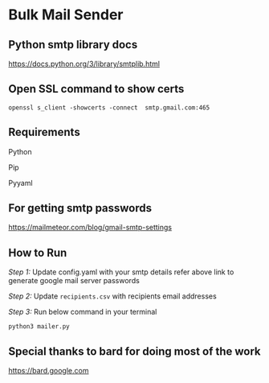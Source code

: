 # Bulk Mail Sender

## Python smtp library docs

<https://docs.python.org/3/library/smtplib.html>

## Open SSL command to show certs

```openssl s_client -showcerts -connect  smtp.gmail.com:465```

## Requirements

Python

Pip

Pyyaml

## For getting smtp passwords

<https://mailmeteor.com/blog/gmail-smtp-settings>

## How to Run

*Step 1:* Update config.yaml with your smtp details refer above link to generate google mail server passwords

*Step 2:* Update `recipients.csv` with recipients email addresses

*Step 3:* Run below command in your terminal

    python3 mailer.py

## Special thanks to bard for doing most of the work

<https://bard.google.com>
